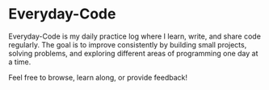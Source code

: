 # Everyday-Code

Everyday-Code is my daily practice log where I learn, write, and share code regularly. The goal is to improve consistently by building small projects, solving problems, and exploring different areas of programming one day at a time.

Feel free to browse, learn along, or provide feedback!
